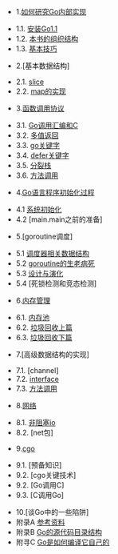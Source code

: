 * 1.[如何研究Go内部实现](01.0.md)
 - 1.1. [安装Go1.1](01.1.md)
 - 1.2. [本书的组织结构](01.2.md)
 - 1.3. [基本技巧](01.3.md)
* 2.[基本数据结构]
 - 2.1. [slice](02.1.md)
 - 2.2. [map的实现](02.2.md)
* 3.[函数调用协议](03.0.md)
 - 3.1. [Go调用汇编和C](03.1.md)
 - 3.2. [多值返回](03.2.md)
 - 3.3. [go关键字](03.3.md)
 - 3.4. [defer关键字](03.4.md)
 - 3.5. [分裂栈](03.5.md)
 - 3.6. [方法调用](03.6.md)
* 4.[Go语言程序初始化过程](04.0.md)
 - 4.1 [系统初始化](04.1.md)
 - 4.2 [main.main之前的准备]
* 5.[goroutine调度]
 - 5.1 [调度器相关数据结构](05.1.md)
 - 5.2 [goroutine的生老病死](05.2.md)
 - 5.3 [设计与演化](05.3.md)
 - 5.4 [死锁检测和竞态检测]
* 6.[内存管理](06.0.md)
 - 6.1. [内存池](06.1.md)
 - 6.2. [垃圾回收上篇](06.2.md)
 - 6.3. [垃圾回收下篇](06.3.md)
* 7.[高级数据结构的实现]
 - 7.1. [channel]
 - 7.2. [interface](07.2.md)
 - 7.3. [方法调用](07.3.md)
* 8.[网络](08.0.md)
 - 8.1. [非阻塞io](08.1.md)
 - 8.2. [net包]
* 9.[cgo](09.0.md)
 - 9.1. [预备知识]
 - 9.2. [cgo关键技术]
 - 9.2. [Go调用C]
 - 9.3. [C调用Go]
* 10.[谈Go中的一些陷阱]
* 附录A [参考资料](ref.md)
* 附录B [Go的源代码目录结构](ref2.md)
* 附寻C [Go是如何编译它自己的](ref3.md)